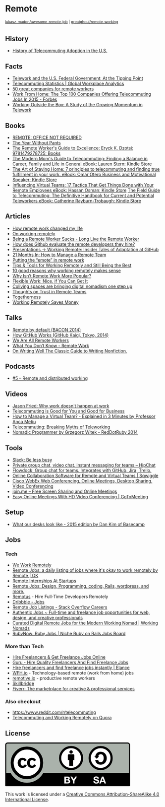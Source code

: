 # Remote
<sup>[lukasz-madon/awesome-remote-job](https://github.com/lukasz-madon/awesome-remote-job) |</sup>
<sup>[greatghoul/remote-working](https://github.com/greatghoul/remote-working)</sup>

## History

- [History of Telecommuting Adoption in the U.S.](https://www.youtube.com/watch?v=2ly09n3_P9k)

## Facts

- [Telework and the U.S. Federal
Government: At the Tipping Point](http://www.aethra.net/media/files/73_01.pdf)
- [Telecommuting Statistics | Global Workplace Analytics](http://globalworkplaceanalytics.com/telecommuting-statistics)
- [50 great companies for remote workers](http://skillcrush.com/2014/10/30/50-companies-hiring-remote/)
- [Work From Home: The Top 100 Companies Offering Telecommuting Jobs In 2015 - Forbes](http://www.forbes.com/sites/laurashin/2015/01/21/work-from-home-the-top-100-companies-offering-telecommuting-jobs-in-2015/)
- [Working Outside the Box:
A Study of the Growing Momentum in Telework](http://www-01.ibm.com/industries/government/ieg/pdf/working_outside_the_box.pdf)

## Books

- [REMOTE: OFFICE NOT REQUIRED](http://37signals.com/remote/)
- [The Year Without Pants](http://scottberkun.com/yearwithoutpants/)
- [The Remote Worker's Guide to Excellence: Eryck K. Dzotsi: 9781479278725: Books](http://www.amazon.com/Remote-Workers-Guide-Excellence/dp/1479278726/)
- [The Modern Mom's Guide to Telecommuting: Finding a Balance in Career, Family and Life in General eBook: Lauren Stern: Kindle Store](http://www.amazon.com/Modern-Moms-Guide-Telecommuting-Finding-ebook/dp/B00FW9DA6U/)
- [The Art of Staying Home: 7 principles to telecommuting and finding true fulfillment in your work. eBook: Omar Otero Business and Motivational Speaker: Kindle Store](http://www.amazon.com/Art-Staying-Home-telecommuting-fulfillment-ebook/dp/B00RD96TJ2/)
- [Influencing Virtual Teams: 17 Tactics That Get Things Done with Your Remote Employees eBook: Hassan Osman: Kindle Store](http://www.amazon.com/Influencing-Virtual-Teams-Tactics-Employees-ebook/dp/B00LGWDGG6/)
[The Field Guide to Telecommuting: The Definitive Handbook for Current and Potential Teleworkers eBook: Catherine Rayburn-Trobaugh: Kindle Store](http://www.amazon.com/Field-Guide-Telecommuting-Definitive-Teleworkers-ebook/dp/B007XF35HK/)

## Articles

- [How remote work changed my life](http://justinjackson.ca/remote/)
- [On working remotely](http://wonko.com/post/on-working-remotely)
- [Being a Remote Worker Sucks - Long Live the Remote Worker](http://www.hanselman.com/blog/BeingARemoteWorkerSucksLongLiveTheRemoteWorker.aspx)
- [How does Github evaluate the remote developers they hire?](http://www.quora.com/How-does-Github-evaluate-the-remote-developers-they-hire)
- [Presentations -> Working Remote: Insider Tales of Adaptation at GitHub](http://gotocon.com/berlin-2013/presentation/Working%20Remote:%20Insider%20Tales%20of%20Adaptation%20at%20GitHub)
- [21 Months In: How to Manage a Remote Team](https://zapier.com/blog/how-manage-remote-team/)
- [Putting the “emote” in remote work](http://wynnnetherland.com/journal/putting-the-emote-in-remote-work/)
- [Tips & Tools for Working Remotely and Still Being the Best](http://www.toptal.com/freelance/how-to-work-remotely-and-still-be-the-best)
- [10 good reasons why working remotely makes sense](http://www.techrepublic.com/blog/10-things/10-good-reasons-why-working-remotely-makes-sense/)
- [Why Isn’t Remote Work More Popular?](http://scottberkun.com/2015/why-isnt-remote-work-more-popular/)
- [Flexible Work: Nice, if You Can Get It](http://op-talk.blogs.nytimes.com/2015/02/17/flexible-work-nice-if-you-can-get-it/?_r=0)
- [Coliving spaces are bringing digital nomadism one step up](https://www.techinasia.com/coliving-spaces-digital-nomads/)
- [Thoughts on Trust in Remote Teams](http://thomas.hils.us/2015/02/12/thoughts-on-trust-in-remote-teams/)
- [Togetherness](http://stewartritchie.com/2015/02/10/togtherness/)
- [Working Remotely Saves Money](http://blog.sqwiggle.com/working-remotely-saves-money/)

## Talks

- [Remote by default (BACON 2014)](https://speakerdeck.com/cobyism/remote-by-default-bacon-2014)
- [How GitHub Works (GitHub Kaigi, Tokyo, 2014)](https://speakerdeck.com/cobyism/how-github-works-github-kaigi-tokyo-2014)
- [We Are All Remote Workers](https://speakerdeck.com/nicola/we-are-all-remote-workers)
- [What You Don’t Know - Remote Work](https://speakerdeck.com/allenwei/what-you-dont-know-remote-work)
- [On Writing Well The Classic Guide to Writing Nonfiction.](http://www.amazon.com/Writing-Well-30th-Anniversary-Edition/dp/0060891548)

## Podcasts

- [#5 – Remote and distributed working](http://feelpodcast.org/podcast/5-working-remotely)

## Videos

- [Jason Fried: Why work doesn't happen at work](https://www.ted.com/talks/jason_fried_why_work_doesn_t_happen_at_work)
- [Telecommuting is Good for You and Good for Business](https://www.youtube.com/watch?v=R2whPdnCGrM)
- [How to Manage a Virtual Team? - Explained in 3 Minutes by Professor Anca Metiu](https://www.youtube.com/watch?v=AJQdT637szs)
- [Telecommuting: Breaking Myths of Teleworking](https://www.youtube.com/watch?v=7G9xGrl5vTk)
- [Nomadic Programmer by Grzegorz Witek - RedDotRuby 2014](https://www.youtube.com/watch?v=1ThXL5q5zgA)

## Tools

- [Slack: Be less busy](https://slack.com/)
- [Private group chat, video chat, instant messaging for teams – HipChat](https://www.hipchat.com/)
- [Flowdock: Group chat for teams. Integrates with GitHub, Jira, Trello.](https://www.flowdock.com/)
- [Online Collaboration Software for Remote and Virtual Teams | Sqwiggle](https://www.sqwiggle.com/)
- [Cisco WebEx Web Conferencing, Online Meetings, Desktop Sharing, Video Conferencing](http://www.webex.com/)
- [join.me – Free Screen Sharing and Online Meetings](https://join.me/)
- [Easy Online Meetings With HD Video Conferencing | GoToMeeting](http://www.gotomeeting.com/online/entry)

## Setup

- [What our desks look like - 2015 edition by Dan Kim of Basecamp](https://signalvnoise.com/posts/3833-what-our-desks-look-like-2015-edition)

## Jobs

### Tech

- [We Work Remotely](https://weworkremotely.com/)
- [Remote Jobs: a daily listing of jobs where it's okay to work remotely by Remote | OK](http://remoteok.io/)
- [Remote Internships At Startups](http://remoteinternships.com/)
- [Remote Jobs: Design, Programming, coding, Rails, wordpress, and more.](https://jobsremotely.com/)
- [Remotus](http://remotus.com) - Hire Full-Time Developers Remotely
- [Dribbble - Jobs](https://dribbble.com/jobs)
- [Remote Job Listings - Stack Overflow Careers](http://careers.stackoverflow.com/jobs/remote)
- [Authentic Jobs ~ Full-time and freelance job opportunities for web, design, and creative professionals](http://www.authenticjobs.com/)
- [Curated Digital Remote Jobs for the Modern Working Nomad | Working Nomads](http://www.workingnomads.co/)
- [RubyNow: Ruby Jobs | Niche Ruby on Rails Jobs Board](http://jobs.rubynow.com/)

### More than Tech

- [Hire Freelancers & Get Freelance Jobs Online](https://www.odesk.com/)
- [Guru - Hire Quality Freelancers And Find Freelance Jobs](http://www.guru.com/)
- [Hire freelancers and find freelance jobs instantly | Elance](https://www.elance.com/)
- [WFH.io](https://www.wfh.io/) - Technology-based remote (work from home) jobs
- [remotive.io](http://jobs.remotive.io/) - productive remote workers
- [Skillbridge](http://www.skillbridge.co/)
- [Fiverr: The marketplace for creative & professional services](https://www.fiverr.com/)

### Also checkout

- https://www.reddit.com/r/telecommuting
- [Telecommuting and Working Remotely on Quora](https://www.quora.com/Telecommuting-and-Working-Remotely)

## License

![CC-BY-SA](CC-BY-SA.png)

This work is licensed under a [Creative Commons Attribution-ShareAlike 4.0 International License](https://creativecommons.org/licenses/by-sa/4.0/).
